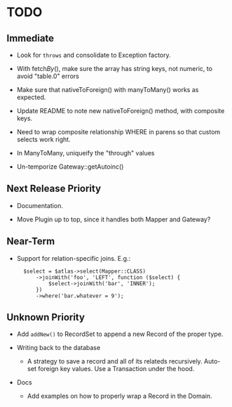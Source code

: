 # TODO

## Immediate

- Look for `throws` and consolidate to Exception factory.

- With fetch*By*(), make sure the array has string keys, not numeric, to avoid "table.0" errors

- Make sure that nativeToForeign() with manyToMany() works as expected.

- Update README to note new nativeToForeign() method, with composite keys.

- Need to wrap composite relationship WHERE in parens so that custom selects work right.

- In ManyToMany, uniqueify the "through" values

- Un-temporize Gateway::getAutoinc()

## Next Release Priority

- Documentation.

- Move Plugin up to top, since it handles both Mapper and Gateway?

## Near-Term

- Support for relation-specific joins. E.g.:

        $select = $atlas->select(Mapper::CLASS)
            ->joinWith('foo', 'LEFT', function ($select) {
                $select->joinWith('bar', 'INNER');
            })
            ->where('bar.whatever = 9');

## Unknown Priority

- Add `addNew()` to RecordSet to append a new Record of the proper type.

- Writing back to the database

    - A strategy to save a record and all of its relateds recursively. Auto-set foreign key values. Use a Transaction under the hood.

- Docs

    - Add examples on how to properly wrap a Record in the Domain.
